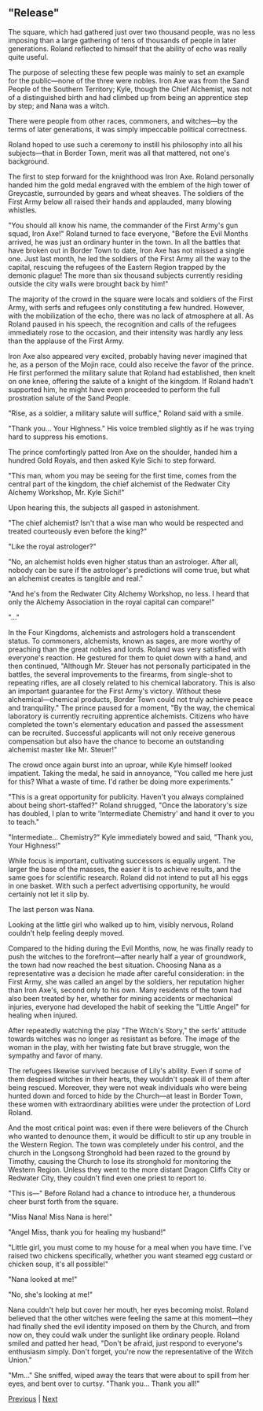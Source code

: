 ## "Release"
The square, which had gathered just over two thousand people, was no less imposing than a large gathering of tens of thousands of people in later generations. Roland reflected to himself that the ability of echo was really quite useful.



The purpose of selecting these few people was mainly to set an example for the public—none of the three were nobles. Iron Axe was from the Sand People of the Southern Territory; Kyle, though the Chief Alchemist, was not of a distinguished birth and had climbed up from being an apprentice step by step; and Nana was a witch.



There were people from other races, commoners, and witches—by the terms of later generations, it was simply impeccable political correctness.



Roland hoped to use such a ceremony to instill his philosophy into all his subjects—that in Border Town, merit was all that mattered, not one's background.



The first to step forward for the knighthood was Iron Axe. Roland personally handed him the gold medal engraved with the emblem of the high tower of Greycastle, surrounded by gears and wheat sheaves. The soldiers of the First Army below all raised their hands and applauded, many blowing whistles.



"You should all know his name, the commander of the First Army's gun squad, Iron Axe!" Roland turned to face everyone, "Before the Evil Months arrived, he was just an ordinary hunter in the town. In all the battles that have broken out in Border Town to date, Iron Axe has not missed a single one. Just last month, he led the soldiers of the First Army all the way to the capital, rescuing the refugees of the Eastern Region trapped by the demonic plague! The more than six thousand subjects currently residing outside the city walls were brought back by him!"



The majority of the crowd in the square were locals and soldiers of the First Army, with serfs and refugees only constituting a few hundred. However, with the mobilization of the echo, there was no lack of atmosphere at all. As Roland paused in his speech, the recognition and calls of the refugees immediately rose to the occasion, and their intensity was hardly any less than the applause of the First Army.



Iron Axe also appeared very excited, probably having never imagined that he, as a person of the Mojin race, could also receive the favor of the prince. He first performed the military salute that Roland had established, then knelt on one knee, offering the salute of a knight of the kingdom. If Roland hadn't supported him, he might have even proceeded to perform the full prostration salute of the Sand People.



"Rise, as a soldier, a military salute will suffice," Roland said with a smile.



"Thank you... Your Highness." His voice trembled slightly as if he was trying hard to suppress his emotions.

The prince comfortingly patted Iron Axe on the shoulder, handed him a hundred Gold Royals, and then asked Kyle Sichi to step forward.

"This man, whom you may be seeing for the first time, comes from the central part of the kingdom, the chief alchemist of the Redwater City Alchemy Workshop, Mr. Kyle Sichi!"

Upon hearing this, the subjects all gasped in astonishment.

"The chief alchemist? Isn't that a wise man who would be respected and treated courteously even before the king?"

"Like the royal astrologer?"

"No, an alchemist holds even higher status than an astrologer. After all, nobody can be sure if the astrologer's predictions will come true, but what an alchemist creates is tangible and real."

"And he's from the Redwater City Alchemy Workshop, no less. I heard that only the Alchemy Association in the royal capital can compare!"

"..."



In the Four Kingdoms, alchemists and astrologers hold a transcendent status. To commoners, alchemists, known as sages, are more worthy of preaching than the great nobles and lords. Roland was very satisfied with everyone's reaction. He gestured for them to quiet down with a hand, and then continued, "Although Mr. Steuer has not personally participated in the battles, the several improvements to the firearms, from single-shot to repeating rifles, are all closely related to his chemical laboratory. This is also an important guarantee for the First Army's victory. Without these alchemical—chemical products, Border Town could not truly achieve peace and tranquility." The prince paused for a moment, "By the way, the chemical laboratory is currently recruiting apprentice alchemists. Citizens who have completed the town's elementary education and passed the assessment can be recruited. Successful applicants will not only receive generous compensation but also have the chance to become an outstanding alchemist master like Mr. Steuer!"



The crowd once again burst into an uproar, while Kyle himself looked impatient. Taking the medal, he said in annoyance, "You called me here just for this? What a waste of time. I'd rather be doing more experiments."



"This is a great opportunity for publicity. Haven't you always complained about being short-staffed?" Roland shrugged, "Once the laboratory's size has doubled, I plan to write 'Intermediate Chemistry' and hand it over to you to teach."



"Intermediate... Chemistry?" Kyle immediately bowed and said, "Thank you, Your Highness!"



While focus is important, cultivating successors is equally urgent. The larger the base of the masses, the easier it is to achieve results, and the same goes for scientific research. Roland did not intend to put all his eggs in one basket. With such a perfect advertising opportunity, he would certainly not let it slip by.



The last person was Nana.



Looking at the little girl who walked up to him, visibly nervous, Roland couldn't help feeling deeply moved.



Compared to the hiding during the Evil Months, now, he was finally ready to push the witches to the forefront—after nearly half a year of groundwork, the town had now reached the best situation. Choosing Nana as a representative was a decision he made after careful consideration: in the First Army, she was called an angel by the soldiers, her reputation higher than Iron Axe's, second only to his own. Many residents of the town had also been treated by her, whether for mining accidents or mechanical injuries, everyone had developed the habit of seeking the "Little Angel" for healing when injured.



After repeatedly watching the play "The Witch's Story," the serfs' attitude towards witches was no longer as resistant as before. The image of the woman in the play, with her twisting fate but brave struggle, won the sympathy and favor of many.



The refugees likewise survived because of Lily's ability. Even if some of them despised witches in their hearts, they wouldn't speak ill of them after being rescued. Moreover, they were not weak individuals who were being hunted down and forced to hide by the Church—at least in Border Town, these women with extraordinary abilities were under the protection of Lord Roland.



And the most critical point was: even if there were believers of the Church who wanted to denounce them, it would be difficult to stir up any trouble in the Western Region. The town was completely under his control, and the church in the Longsong Stronghold had been razed to the ground by Timothy, causing the Church to lose its stronghold for monitoring the Western Region. Unless they went to the more distant Dragon Cliffs City or Redwater City, they couldn't find even one priest to report to.



"This is—" Before Roland had a chance to introduce her, a thunderous cheer burst forth from the square.



"Miss Nana! Miss Nana is here!"



"Angel Miss, thank you for healing my husband!"



"Little girl, you must come to my house for a meal when you have time. I've raised two chickens specifically, whether you want steamed egg custard or chicken soup, it's all possible!"



"Nana looked at me!"



"No, she's looking at me!"



Nana couldn't help but cover her mouth, her eyes becoming moist. Roland believed that the other witches were feeling the same at this moment—they had finally shed the evil identity imposed on them by the Church, and from now on, they could walk under the sunlight like ordinary people. Roland smiled and patted her head, "Don't be afraid, just respond to everyone's enthusiasm simply. Don't forget, you're now the representative of the Witch Union."



"Mm..." She sniffed, wiped away the tears that were about to spill from her eyes, and bent over to curtsy. "Thank you... Thank you all!"





[Previous](CH0240.md) | [Next](CH0242.md)
